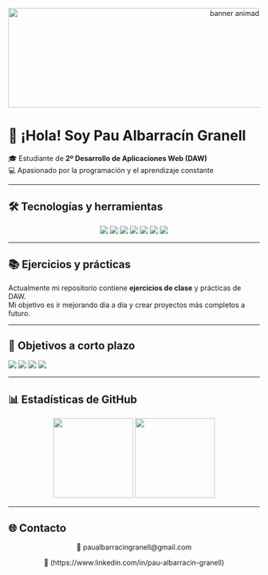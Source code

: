 <p align="center">
  <img src="https://media3.giphy.com/media/v1.Y2lkPTc5MGI3NjExejk2dTc2dTk0dDR2cTc3aXZmeTZvdnlibnA5Nm94cWRoNmxvdDJrMyZlcD12MV9pbnRlcm5hbF9naWZfYnlfaWQmY3Q9Zw/HscDLzkO8EOTmgkhQP/giphy.gif" 
       alt="banner animado" 
       width="900" 
       height="200"/>
</p>

# 👋 ¡Hola! Soy **Pau Albarracín Granell**

🎓 Estudiante de **2º Desarrollo de Aplicaciones Web (DAW)**  
💻 Apasionado por la programación y el aprendizaje constante  

---

## 🛠️ Tecnologías y herramientas
<p align="center">
  <img src="https://img.shields.io/badge/HTML5-E34F26?style=for-the-badge&logo=html5&logoColor=white"/>
  <img src="https://img.shields.io/badge/CSS3-1572B6?style=for-the-badge&logo=css3&logoColor=white"/>
  <img src="https://img.shields.io/badge/JavaScript-F7DF1E?style=for-the-badge&logo=javascript&logoColor=black"/>
  <img src="https://img.shields.io/badge/Java-007396?style=for-the-badge&logo=java&logoColor=white"/>
  <img src="https://img.shields.io/badge/VSCode-007ACC?style=for-the-badge&logo=visual-studio-code&logoColor=white"/>
  <img src="https://img.shields.io/badge/Windows-0078D6?style=for-the-badge&logo=windows&logoColor=white"/>
  <img src="https://img.shields.io/badge/Linux-FCC624?style=for-the-badge&logo=linux&logoColor=black"/>
</p>

---

## 📚 Ejercicios y prácticas
Actualmente mi repositorio contiene **ejercicios de clase** y prácticas de DAW.  
Mi objetivo es ir mejorando día a día y crear proyectos más completos a futuro.

---

## 🎯 Objetivos a corto plazo
<p align="left">
  <img src="https://img.shields.io/badge/-Aprender JavaScript avanzado-ffcc00?style=for-the-badge"/>
  <img src="https://img.shields.io/badge/-Dominar bases de datos-00ccff?style=for-the-badge"/>
  <img src="https://img.shields.io/badge/-Crear proyectos propios-ff6699?style=for-the-badge"/>
  <img src="https://img.shields.io/badge/-Contribuir en GitHub-33cc33?style=for-the-badge"/>
</p>

---

## 📊 Estadísticas de GitHub
<p align="center">
  <img src="https://github-readme-stats.vercel.app/api?username=Tacatoco&show_icons=true&theme=radical&count_private=true" height="160"/>
  <img src="https://github-readme-stats.vercel.app/api/top-langs/?username=Tacatoco&layout=compact&theme=radical" height="160"/>
</p>

---

## 🌐 Contacto
<p align="center">
  📧 paualbarracingranell@gmail.com </p>

<p align="center">
   💼 (https://www.linkedin.com/in/pau-albarracin-granell)   </p>  
 

